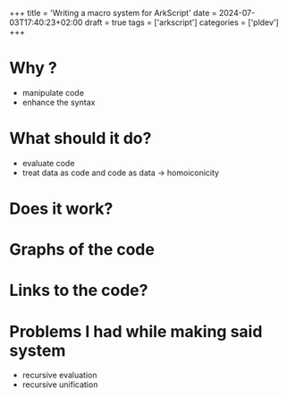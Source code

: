 +++
title = 'Writing a macro system for ArkScript'
date = 2024-07-03T17:40:23+02:00
draft = true
tags = ['arkscript']
categories = ['pldev']
+++

# Why ?
- manipulate code
- enhance the syntax

# What should it do?
- evaluate code
- treat data as code and code as data -> homoiconicity

# Does it work?

# Graphs of the code

# Links to the code?

# Problems I had while making said system
- recursive evaluation
- recursive unification

